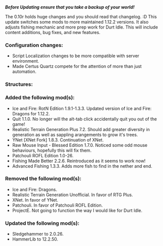 ***Before Updating ensure that you take a backup of your world!***

The 0.10r holds huge changes and you should read that changelog. :D
This update switches some mods to more maintained 1.12.2 versions. It also adjusts fishing mechanic and more prep work for Durt Idle. This will include content additions, bug fixes, and new features.

### **__Configuration changes:__**
* Script Localization changes to be more compatible with server environment.
* Made Certus Quartz compete for the attention of more than just automation.

### **__Structures:__**


### **__Added the following mod(s):__**
* Ice and Fire: RotN Edition 1.9.1-1.3.3. Updated version of Ice and Fire: Dragons for 1.12.2.
* Quit 1.1.0. No longer will the alt-tab click accidentally quit you out of the game!
* Realistic Terrain Generation Plus 7.2. Should add greater diversity in generation as well as sappling arangements to grow it's trees.
* YNet [XNet Fork] 1.8.3. Continuation of XNet.
* Raw Mouse Input - Blessed Edition 1.7.0. Noticed some odd mouse behaviours, hopefully this will fix them.
* Patchouli ROFL Edition 1.0-26.
* Fishing Made Better 2.2.6. Reintroduced as it seems to work now!
* Advanced Fishing 1.3.3. Adds more fish to find in the nether and end.

### **__Removed the following mod(s):__**
* Ice and Fire: Dragons.
* Realistic Terrain Generation Unofficial. In favor of RTG Plus.
* XNet. In favor of YNet.
* Patchouli. In favor of Patchouli ROFL Edition.
* ProjectE. Not going to function the way I would like for Durt Idle.

### **__Updated the following mod(s):__**
* Sledgehammer to 2.0.26.
* HammerLib to 12.2.50.